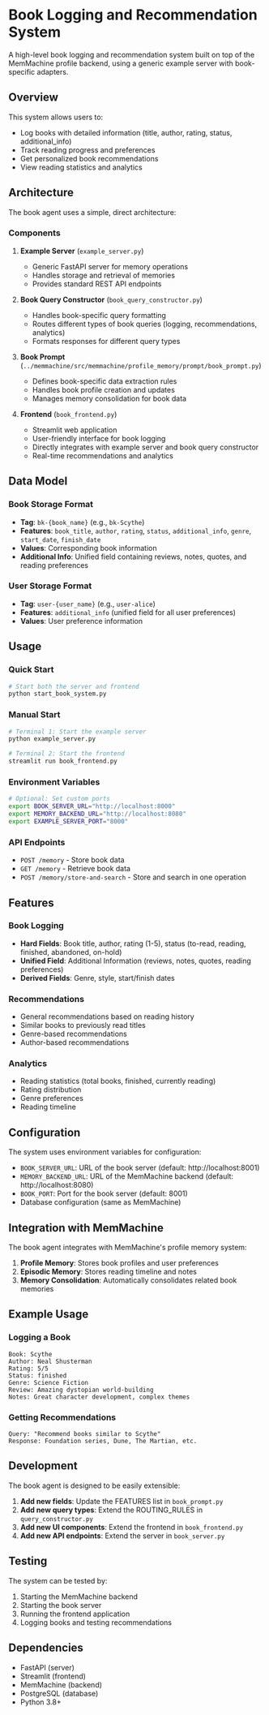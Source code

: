 # Book Logging and Recommendation System

A high-level book logging and recommendation system built on top of the MemMachine profile backend, using a generic example server with book-specific adapters.

## Overview

This system allows users to:
- Log books with detailed information (title, author, rating, status, additional_info)
- Track reading progress and preferences
- Get personalized book recommendations
- View reading statistics and analytics

## Architecture

The book agent uses a simple, direct architecture:

### Components

1. **Example Server** (`example_server.py`)
   - Generic FastAPI server for memory operations
   - Handles storage and retrieval of memories
   - Provides standard REST API endpoints

2. **Book Query Constructor** (`book_query_constructor.py`)
   - Handles book-specific query formatting
   - Routes different types of book queries (logging, recommendations, analytics)
   - Formats responses for different query types

3. **Book Prompt** (`../memmachine/src/memmachine/profile_memory/prompt/book_prompt.py`)
   - Defines book-specific data extraction rules
   - Handles book profile creation and updates
   - Manages memory consolidation for book data

4. **Frontend** (`book_frontend.py`)
   - Streamlit web application
   - User-friendly interface for book logging
   - Directly integrates with example server and book query constructor
   - Real-time recommendations and analytics

## Data Model

### Book Storage Format
- **Tag**: `bk-{book_name}` (e.g., `bk-Scythe`)
- **Features**: `book_title`, `author`, `rating`, `status`, `additional_info`, `genre`, `start_date`, `finish_date`
- **Values**: Corresponding book information
- **Additional Info**: Unified field containing reviews, notes, quotes, and reading preferences

### User Storage Format
- **Tag**: `user-{user_name}` (e.g., `user-alice`)
- **Features**: `additional_info` (unified field for all user preferences)
- **Values**: User preference information

## Usage

### Quick Start
```bash
# Start both the server and frontend
python start_book_system.py
```

### Manual Start
```bash
# Terminal 1: Start the example server
python example_server.py

# Terminal 2: Start the frontend
streamlit run book_frontend.py
```

### Environment Variables

```bash
# Optional: Set custom ports
export BOOK_SERVER_URL="http://localhost:8000"
export MEMORY_BACKEND_URL="http://localhost:8080"
export EXAMPLE_SERVER_PORT="8000"
```

### API Endpoints

- `POST /memory` - Store book data
- `GET /memory` - Retrieve book data  
- `POST /memory/store-and-search` - Store and search in one operation

## Features

### Book Logging
- **Hard Fields**: Book title, author, rating (1-5), status (to-read, reading, finished, abandoned, on-hold)
- **Unified Field**: Additional Information (reviews, notes, quotes, reading preferences)
- **Derived Fields**: Genre, style, start/finish dates

### Recommendations
- General recommendations based on reading history
- Similar books to previously read titles
- Genre-based recommendations
- Author-based recommendations

### Analytics
- Reading statistics (total books, finished, currently reading)
- Rating distribution
- Genre preferences
- Reading timeline

## Configuration

The system uses environment variables for configuration:

- `BOOK_SERVER_URL`: URL of the book server (default: http://localhost:8001)
- `MEMORY_BACKEND_URL`: URL of the MemMachine backend (default: http://localhost:8080)
- `BOOK_PORT`: Port for the book server (default: 8001)
- Database configuration (same as MemMachine)

## Integration with MemMachine

The book agent integrates with MemMachine's profile memory system:

1. **Profile Memory**: Stores book profiles and user preferences
2. **Episodic Memory**: Stores reading timeline and notes
3. **Memory Consolidation**: Automatically consolidates related book memories

## Example Usage

### Logging a Book
```
Book: Scythe
Author: Neal Shusterman
Rating: 5/5
Status: finished
Genre: Science Fiction
Review: Amazing dystopian world-building
Notes: Great character development, complex themes
```

### Getting Recommendations
```
Query: "Recommend books similar to Scythe"
Response: Foundation series, Dune, The Martian, etc.
```

## Development

The book agent is designed to be easily extensible:

1. **Add new fields**: Update the FEATURES list in `book_prompt.py`
2. **Add new query types**: Extend the ROUTING_RULES in `query_constructor.py`
3. **Add new UI components**: Extend the frontend in `book_frontend.py`
4. **Add new API endpoints**: Extend the server in `book_server.py`

## Testing

The system can be tested by:

1. Starting the MemMachine backend
2. Starting the book server
3. Running the frontend application
4. Logging books and testing recommendations

## Dependencies

- FastAPI (server)
- Streamlit (frontend)
- MemMachine (backend)
- PostgreSQL (database)
- Python 3.8+
